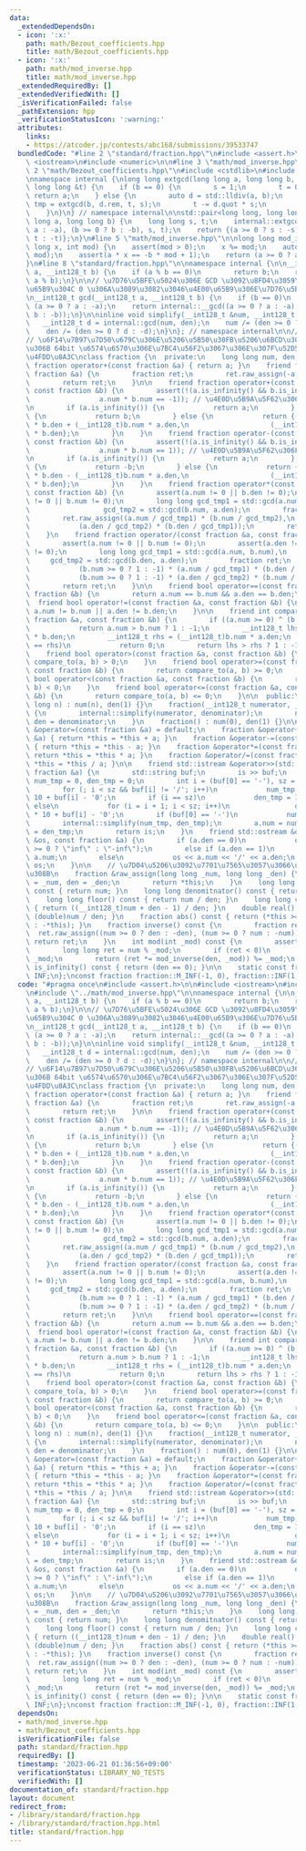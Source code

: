 ```yaml
---
data:
  _extendedDependsOn:
  - icon: ':x:'
    path: math/Bezout_coefficients.hpp
    title: math/Bezout_coefficients.hpp
  - icon: ':x:'
    path: math/mod_inverse.hpp
    title: math/mod_inverse.hpp
  _extendedRequiredBy: []
  _extendedVerifiedWith: []
  _isVerificationFailed: false
  _pathExtension: hpp
  _verificationStatusIcon: ':warning:'
  attributes:
    links:
    - https://atcoder.jp/contests/abc168/submissions/39533747
  bundledCode: "#line 2 \"standard/fraction.hpp\"\n#include <assert.h>\n\n#include\
    \ <iostream>\n#include <numeric>\n\n#line 3 \"math/mod_inverse.hpp\"\n\n#line\
    \ 2 \"math/Bezout_coefficients.hpp\"\n#include <cstdlib>\n#include <utility>\n\
    \nnamespace internal {\nlong long extgcd(long long a, long long b, long long &s,\
    \ long long &t) {\n    if (b == 0) {\n        s = 1;\n        t = 0;\n       \
    \ return a;\n    } else {\n        auto d = std::lldiv(a, b);\n        long long\
    \ tmp = extgcd(b, d.rem, t, s);\n        t -= d.quot * s;\n        return tmp;\n\
    \    }\n}\n} // namespace internal\n\nstd::pair<long long, long long> Bezout_coefficients(long\
    \ long a, long long b) {\n    long long s, t;\n    internal::extgcd((a >= 0 ?\
    \ a : -a), (b >= 0 ? b : -b), s, t);\n    return {(a >= 0 ? s : -s), (b >= 0 ?\
    \ t : -t)};\n}\n#line 5 \"math/mod_inverse.hpp\"\n\nlong long mod_inverse(long\
    \ long x, int mod) {\n    assert(mod > 0);\n    x %= mod;\n    auto [a, b] = Bezout_coefficients(x,\
    \ mod);\n    assert(a * x == -b * mod + 1);\n    return (a >= 0 ? a : a + mod);\n\
    }\n#line 8 \"standard/fraction.hpp\"\n\nnamespace internal {\n\n__int128_t __gcd(__int128_t\
    \ a, __int128_t b) {\n    if (a % b == 0)\n        return b;\n    return __gcd(b,\
    \ a % b);\n}\n\n// \u7D76\u5BFE\u5024\u306E GCD \u3092\u8FD4\u3059\u3002\u7247\
    \u65B9\u304C 0 \u306A\u3089\u3082\u3046\u4E00\u65B9\u306E\u7D76\u5BFE\u5024\u3002\
    \n__int128_t gcd(__int128_t a, __int128_t b) {\n    if (b == 0)\n        return\
    \ (a >= 0 ? a : -a);\n    return internal::__gcd((a >= 0 ? a : -a), (b >= 0 ?\
    \ b : -b));\n}\n\ninline void simplify(__int128_t &num, __int128_t &den) {\n \
    \   __int128_t d = internal::gcd(num, den);\n    num /= (den >= 0 ? d : -d);\n\
    \    den /= (den >= 0 ? d : -d);\n}\n}; // namespace internal\n\n// verify : https://atcoder.jp/contests/abc168/submissions/39533747\n\
    // \u6F14\u7B97\u7D50\u679C\u306E\u5206\u5B50\u30FB\u5206\u6BCD\u304C\u3068\u3082\
    \u306B 64bit \u6574\u6570\u306E\u7BC4\u56F2\u3067\u306E\u307F\u52D5\u4F5C\u3092\
    \u4FDD\u8A3C\nclass fraction {\n  private:\n    long long num, den;\n\n    friend\
    \ fraction operator+(const fraction &a) { return a; }\n    friend fraction operator-(const\
    \ fraction &a) {\n        fraction ret;\n        ret.raw_assign(-a.num, a.den);\n\
    \        return ret;\n    }\n\n    friend fraction operator+(const fraction &a,\
    \ const fraction &b) {\n        assert(!(a.is_infinity() && b.is_infinity() &&\n\
    \                 a.num * b.num == -1)); // \u4E0D\u5B9A\u5F62\u306F\u30C0\u30E1\
    \n        if (a.is_infinity()) {\n            return a;\n        } else if (b.is_infinity())\
    \ {\n            return b;\n        } else {\n            return {(__int128_t)a.num\
    \ * b.den + (__int128_t)b.num * a.den,\n                    (__int128_t)a.den\
    \ * b.den};\n        }\n    }\n    friend fraction operator-(const fraction &a,\
    \ const fraction &b) {\n        assert(!(a.is_infinity() && b.is_infinity() &&\n\
    \                 a.num * b.num == 1)); // \u4E0D\u5B9A\u5F62\u306F\u30C0\u30E1\
    \n        if (a.is_infinity()) {\n            return a;\n        } else if (b.is_infinity())\
    \ {\n            return -b;\n        } else {\n            return {(__int128_t)a.num\
    \ * b.den - (__int128_t)b.num * a.den,\n                    (__int128_t)a.den\
    \ * b.den};\n        }\n    }\n    friend fraction operator*(const fraction &a,\
    \ const fraction &b) {\n        assert(a.num != 0 || b.den != 0);\n        assert(a.den\
    \ != 0 || b.num != 0);\n        long long gcd_tmp1 = std::gcd(a.num, b.den),\n\
    \                  gcd_tmp2 = std::gcd(b.num, a.den);\n        fraction ret;\n\
    \        ret.raw_assign((a.num / gcd_tmp1) * (b.num / gcd_tmp2),\n           \
    \            (a.den / gcd_tmp2) * (b.den / gcd_tmp1));\n        return ret;\n\
    \    }\n    friend fraction operator/(const fraction &a, const fraction &b) {\n\
    \        assert(a.num != 0 || b.num != 0);\n        assert(a.den != 0 || b.den\
    \ != 0);\n        long long gcd_tmp1 = std::gcd(a.num, b.num),\n             \
    \     gcd_tmp2 = std::gcd(b.den, a.den);\n        fraction ret;\n        ret.raw_assign(\n\
    \            (b.num >= 0 ? 1 : -1) * (a.num / gcd_tmp1) * (b.den / gcd_tmp2),\n\
    \            (b.num >= 0 ? 1 : -1) * (a.den / gcd_tmp2) * (b.num / gcd_tmp1));\n\
    \        return ret;\n    }\n\n    friend bool operator==(const fraction &a, const\
    \ fraction &b) {\n        return a.num == b.num && a.den == b.den;\n    }\n  \
    \  friend bool operator!=(const fraction &a, const fraction &b) {\n        return\
    \ a.num != b.num || a.den != b.den;\n    }\n\n    friend int compare_to(const\
    \ fraction &a, const fraction &b) {\n        if ((a.num >= 0) ^ (b.num >= 0))\n\
    \            return a.num > b.num ? 1 : -1;\n        __int128_t lhs = (__int128_t)a.num\
    \ * b.den;\n        __int128_t rhs = (__int128_t)b.num * a.den;\n        if (lhs\
    \ == rhs)\n            return 0;\n        return lhs > rhs ? 1 : -1;\n    }\n\n\
    \    friend bool operator>(const fraction &a, const fraction &b) {\n        return\
    \ compare_to(a, b) > 0;\n    }\n    friend bool operator>=(const fraction &a,\
    \ const fraction &b) {\n        return compare_to(a, b) >= 0;\n    }\n    friend\
    \ bool operator<(const fraction &a, const fraction &b) {\n        return compare_to(a,\
    \ b) < 0;\n    }\n    friend bool operator<=(const fraction &a, const fraction\
    \ &b) {\n        return compare_to(a, b) <= 0;\n    }\n\n  public:\n    fraction(long\
    \ long n) : num(n), den(1) {}\n    fraction(__int128_t numerator, __int128_t denominator)\
    \ {\n        internal::simplify(numerator, denominator);\n        num = numerator,\
    \ den = denominator;\n    }\n    fraction() : num(0), den(1) {}\n\n    fraction\
    \ &operator=(const fraction &a) = default;\n    fraction &operator+=(const fraction\
    \ &a) { return *this = *this + a; }\n    fraction &operator-=(const fraction &a)\
    \ { return *this = *this - a; }\n    fraction &operator*=(const fraction &a) {\
    \ return *this = *this * a; }\n    fraction &operator/=(const fraction &a) { return\
    \ *this = *this / a; }\n\n    friend std::istream &operator>>(std::istream &is,\
    \ fraction &a) {\n        std::string buf;\n        is >> buf;\n        __int128_t\
    \ num_tmp = 0, den_tmp = 0;\n        int i = (buf[0] == '-'), sz = buf.size();\n\
    \        for (; i < sz && buf[i] != '/'; i++)\n            num_tmp = num_tmp *\
    \ 10 + buf[i] - '0';\n        if (i == sz)\n            den_tmp = 1;\n       \
    \ else\n            for (i = i + 1; i < sz; i++)\n                den_tmp = den_tmp\
    \ * 10 + buf[i] - '0';\n        if (buf[0] == '-')\n            num_tmp *= -1;\n\
    \        internal::simplify(num_tmp, den_tmp);\n        a.num = num_tmp, a.den\
    \ = den_tmp;\n        return is;\n    }\n    friend std::ostream &operator<<(std::ostream\
    \ &os, const fraction &a) {\n        if (a.den == 0)\n            os << (a.num\
    \ >= 0 ? \"inf\" : \"-inf\");\n        else if (a.den == 1)\n            os <<\
    \ a.num;\n        else\n            os << a.num << '/' << a.den;\n        return\
    \ os;\n    }\n\n    // \u7D04\u5206\u3092\u7701\u7565\u3057\u3066\u4EE3\u5165\u3059\
    \u308B\n    fraction &raw_assign(long long _num, long long _den) {\n        num\
    \ = _num, den = _den;\n        return *this;\n    }\n    long long numerator()\
    \ const { return num; }\n    long long denomitnator() const { return den; }\n\
    \    long long floor() const { return num / den; }\n    long long ceil() const\
    \ { return ((__int128_t)num + den - 1) / den; }\n    double real() const { return\
    \ (double)num / den; }\n    fraction abs() const { return (*this >= 0 ? *this\
    \ : -*this); }\n    fraction inverse() const {\n        fraction ret;\n      \
    \  ret.raw_assign((num >= 0 ? den : -den), (num >= 0 ? num : -num));\n       \
    \ return ret;\n    }\n    int mod(int _mod) const {\n        assert(_mod > 0);\n\
    \        long long ret = num % _mod;\n        if (ret < 0)\n            ret +=\
    \ _mod;\n        return (ret *= mod_inverse(den, _mod)) %= _mod;\n    }\n    bool\
    \ is_infinity() const { return (den == 0); }\n\n    static const fraction M_INF,\
    \ INF;\n};\nconst fraction fraction::M_INF(-1, 0), fraction::INF(1, 0);\n"
  code: "#pragma once\n#include <assert.h>\n\n#include <iostream>\n#include <numeric>\n\
    \n#include \"../math/mod_inverse.hpp\"\n\nnamespace internal {\n\n__int128_t __gcd(__int128_t\
    \ a, __int128_t b) {\n    if (a % b == 0)\n        return b;\n    return __gcd(b,\
    \ a % b);\n}\n\n// \u7D76\u5BFE\u5024\u306E GCD \u3092\u8FD4\u3059\u3002\u7247\
    \u65B9\u304C 0 \u306A\u3089\u3082\u3046\u4E00\u65B9\u306E\u7D76\u5BFE\u5024\u3002\
    \n__int128_t gcd(__int128_t a, __int128_t b) {\n    if (b == 0)\n        return\
    \ (a >= 0 ? a : -a);\n    return internal::__gcd((a >= 0 ? a : -a), (b >= 0 ?\
    \ b : -b));\n}\n\ninline void simplify(__int128_t &num, __int128_t &den) {\n \
    \   __int128_t d = internal::gcd(num, den);\n    num /= (den >= 0 ? d : -d);\n\
    \    den /= (den >= 0 ? d : -d);\n}\n}; // namespace internal\n\n// verify : https://atcoder.jp/contests/abc168/submissions/39533747\n\
    // \u6F14\u7B97\u7D50\u679C\u306E\u5206\u5B50\u30FB\u5206\u6BCD\u304C\u3068\u3082\
    \u306B 64bit \u6574\u6570\u306E\u7BC4\u56F2\u3067\u306E\u307F\u52D5\u4F5C\u3092\
    \u4FDD\u8A3C\nclass fraction {\n  private:\n    long long num, den;\n\n    friend\
    \ fraction operator+(const fraction &a) { return a; }\n    friend fraction operator-(const\
    \ fraction &a) {\n        fraction ret;\n        ret.raw_assign(-a.num, a.den);\n\
    \        return ret;\n    }\n\n    friend fraction operator+(const fraction &a,\
    \ const fraction &b) {\n        assert(!(a.is_infinity() && b.is_infinity() &&\n\
    \                 a.num * b.num == -1)); // \u4E0D\u5B9A\u5F62\u306F\u30C0\u30E1\
    \n        if (a.is_infinity()) {\n            return a;\n        } else if (b.is_infinity())\
    \ {\n            return b;\n        } else {\n            return {(__int128_t)a.num\
    \ * b.den + (__int128_t)b.num * a.den,\n                    (__int128_t)a.den\
    \ * b.den};\n        }\n    }\n    friend fraction operator-(const fraction &a,\
    \ const fraction &b) {\n        assert(!(a.is_infinity() && b.is_infinity() &&\n\
    \                 a.num * b.num == 1)); // \u4E0D\u5B9A\u5F62\u306F\u30C0\u30E1\
    \n        if (a.is_infinity()) {\n            return a;\n        } else if (b.is_infinity())\
    \ {\n            return -b;\n        } else {\n            return {(__int128_t)a.num\
    \ * b.den - (__int128_t)b.num * a.den,\n                    (__int128_t)a.den\
    \ * b.den};\n        }\n    }\n    friend fraction operator*(const fraction &a,\
    \ const fraction &b) {\n        assert(a.num != 0 || b.den != 0);\n        assert(a.den\
    \ != 0 || b.num != 0);\n        long long gcd_tmp1 = std::gcd(a.num, b.den),\n\
    \                  gcd_tmp2 = std::gcd(b.num, a.den);\n        fraction ret;\n\
    \        ret.raw_assign((a.num / gcd_tmp1) * (b.num / gcd_tmp2),\n           \
    \            (a.den / gcd_tmp2) * (b.den / gcd_tmp1));\n        return ret;\n\
    \    }\n    friend fraction operator/(const fraction &a, const fraction &b) {\n\
    \        assert(a.num != 0 || b.num != 0);\n        assert(a.den != 0 || b.den\
    \ != 0);\n        long long gcd_tmp1 = std::gcd(a.num, b.num),\n             \
    \     gcd_tmp2 = std::gcd(b.den, a.den);\n        fraction ret;\n        ret.raw_assign(\n\
    \            (b.num >= 0 ? 1 : -1) * (a.num / gcd_tmp1) * (b.den / gcd_tmp2),\n\
    \            (b.num >= 0 ? 1 : -1) * (a.den / gcd_tmp2) * (b.num / gcd_tmp1));\n\
    \        return ret;\n    }\n\n    friend bool operator==(const fraction &a, const\
    \ fraction &b) {\n        return a.num == b.num && a.den == b.den;\n    }\n  \
    \  friend bool operator!=(const fraction &a, const fraction &b) {\n        return\
    \ a.num != b.num || a.den != b.den;\n    }\n\n    friend int compare_to(const\
    \ fraction &a, const fraction &b) {\n        if ((a.num >= 0) ^ (b.num >= 0))\n\
    \            return a.num > b.num ? 1 : -1;\n        __int128_t lhs = (__int128_t)a.num\
    \ * b.den;\n        __int128_t rhs = (__int128_t)b.num * a.den;\n        if (lhs\
    \ == rhs)\n            return 0;\n        return lhs > rhs ? 1 : -1;\n    }\n\n\
    \    friend bool operator>(const fraction &a, const fraction &b) {\n        return\
    \ compare_to(a, b) > 0;\n    }\n    friend bool operator>=(const fraction &a,\
    \ const fraction &b) {\n        return compare_to(a, b) >= 0;\n    }\n    friend\
    \ bool operator<(const fraction &a, const fraction &b) {\n        return compare_to(a,\
    \ b) < 0;\n    }\n    friend bool operator<=(const fraction &a, const fraction\
    \ &b) {\n        return compare_to(a, b) <= 0;\n    }\n\n  public:\n    fraction(long\
    \ long n) : num(n), den(1) {}\n    fraction(__int128_t numerator, __int128_t denominator)\
    \ {\n        internal::simplify(numerator, denominator);\n        num = numerator,\
    \ den = denominator;\n    }\n    fraction() : num(0), den(1) {}\n\n    fraction\
    \ &operator=(const fraction &a) = default;\n    fraction &operator+=(const fraction\
    \ &a) { return *this = *this + a; }\n    fraction &operator-=(const fraction &a)\
    \ { return *this = *this - a; }\n    fraction &operator*=(const fraction &a) {\
    \ return *this = *this * a; }\n    fraction &operator/=(const fraction &a) { return\
    \ *this = *this / a; }\n\n    friend std::istream &operator>>(std::istream &is,\
    \ fraction &a) {\n        std::string buf;\n        is >> buf;\n        __int128_t\
    \ num_tmp = 0, den_tmp = 0;\n        int i = (buf[0] == '-'), sz = buf.size();\n\
    \        for (; i < sz && buf[i] != '/'; i++)\n            num_tmp = num_tmp *\
    \ 10 + buf[i] - '0';\n        if (i == sz)\n            den_tmp = 1;\n       \
    \ else\n            for (i = i + 1; i < sz; i++)\n                den_tmp = den_tmp\
    \ * 10 + buf[i] - '0';\n        if (buf[0] == '-')\n            num_tmp *= -1;\n\
    \        internal::simplify(num_tmp, den_tmp);\n        a.num = num_tmp, a.den\
    \ = den_tmp;\n        return is;\n    }\n    friend std::ostream &operator<<(std::ostream\
    \ &os, const fraction &a) {\n        if (a.den == 0)\n            os << (a.num\
    \ >= 0 ? \"inf\" : \"-inf\");\n        else if (a.den == 1)\n            os <<\
    \ a.num;\n        else\n            os << a.num << '/' << a.den;\n        return\
    \ os;\n    }\n\n    // \u7D04\u5206\u3092\u7701\u7565\u3057\u3066\u4EE3\u5165\u3059\
    \u308B\n    fraction &raw_assign(long long _num, long long _den) {\n        num\
    \ = _num, den = _den;\n        return *this;\n    }\n    long long numerator()\
    \ const { return num; }\n    long long denomitnator() const { return den; }\n\
    \    long long floor() const { return num / den; }\n    long long ceil() const\
    \ { return ((__int128_t)num + den - 1) / den; }\n    double real() const { return\
    \ (double)num / den; }\n    fraction abs() const { return (*this >= 0 ? *this\
    \ : -*this); }\n    fraction inverse() const {\n        fraction ret;\n      \
    \  ret.raw_assign((num >= 0 ? den : -den), (num >= 0 ? num : -num));\n       \
    \ return ret;\n    }\n    int mod(int _mod) const {\n        assert(_mod > 0);\n\
    \        long long ret = num % _mod;\n        if (ret < 0)\n            ret +=\
    \ _mod;\n        return (ret *= mod_inverse(den, _mod)) %= _mod;\n    }\n    bool\
    \ is_infinity() const { return (den == 0); }\n\n    static const fraction M_INF,\
    \ INF;\n};\nconst fraction fraction::M_INF(-1, 0), fraction::INF(1, 0);\n"
  dependsOn:
  - math/mod_inverse.hpp
  - math/Bezout_coefficients.hpp
  isVerificationFile: false
  path: standard/fraction.hpp
  requiredBy: []
  timestamp: '2023-06-21 01:36:56+09:00'
  verificationStatus: LIBRARY_NO_TESTS
  verifiedWith: []
documentation_of: standard/fraction.hpp
layout: document
redirect_from:
- /library/standard/fraction.hpp
- /library/standard/fraction.hpp.html
title: standard/fraction.hpp
---
```

